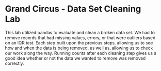 # Grand Circus - Data Set Cleaning Lab

This lab utilized pandas to evaluate and clean a broken data set. We had to remove records that had missing values, errors, or that were outliers based on an IQR test. Each step built upon the previous steps, allowing us to see how and when the data is being removed, as well as, allowing us to check our work along the way. Running counts after each cleaning step gives us a good idea whether or not the data we wanted to remove was removed correctly.

